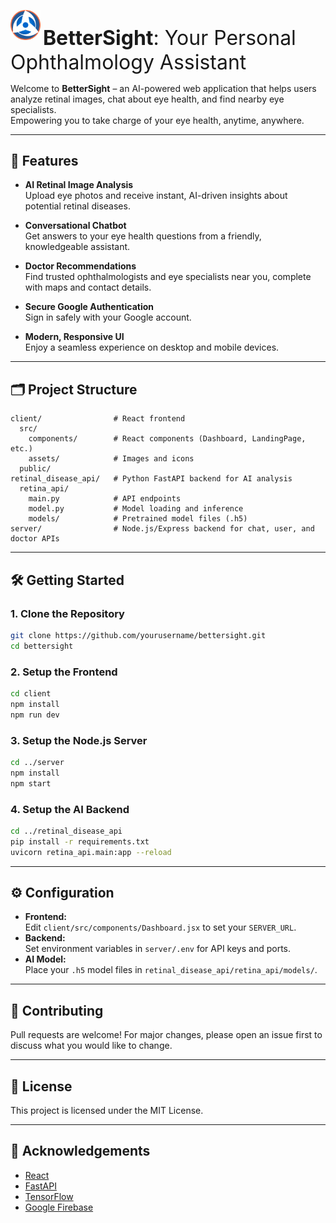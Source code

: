 <p align="left">
  <img src="client/src/assets/logo.svg" alt="BetterSight Logo" height="48"/>
  <span style="font-size:2rem; vertical-align:middle;"><b>BetterSight</b>: Your Personal Ophthalmology Assistant</span>
</p>

Welcome to **BetterSight** – an AI-powered web application that helps users analyze retinal images, chat about eye health, and find nearby eye specialists.  
Empowering you to take charge of your eye health, anytime, anywhere.

---

## 🚀 Features

- **AI Retinal Image Analysis**  
  Upload eye photos and receive instant, AI-driven insights about potential retinal diseases.

- **Conversational Chatbot**  
  Get answers to your eye health questions from a friendly, knowledgeable assistant.

- **Doctor Recommendations**  
  Find trusted ophthalmologists and eye specialists near you, complete with maps and contact details.

- **Secure Google Authentication**  
  Sign in safely with your Google account.

- **Modern, Responsive UI**  
  Enjoy a seamless experience on desktop and mobile devices.

---

## 🗂️ Project Structure

```
client/                # React frontend
  src/
    components/        # React components (Dashboard, LandingPage, etc.)
    assets/            # Images and icons
  public/
retinal_disease_api/   # Python FastAPI backend for AI analysis
  retina_api/
    main.py            # API endpoints
    model.py           # Model loading and inference
    models/            # Pretrained model files (.h5)
server/                # Node.js/Express backend for chat, user, and doctor APIs
```

---

## 🛠️ Getting Started

### 1. Clone the Repository

```sh
git clone https://github.com/yourusername/bettersight.git
cd bettersight
```

### 2. Setup the Frontend

```sh
cd client
npm install
npm run dev
```

### 3. Setup the Node.js Server

```sh
cd ../server
npm install
npm start
```

### 4. Setup the AI Backend

```sh
cd ../retinal_disease_api
pip install -r requirements.txt
uvicorn retina_api.main:app --reload
```

---

## ⚙️ Configuration

- **Frontend:**  
  Edit `client/src/components/Dashboard.jsx` to set your `SERVER_URL`.
- **Backend:**  
  Set environment variables in `server/.env` for API keys and ports.
- **AI Model:**  
  Place your `.h5` model files in `retinal_disease_api/retina_api/models/`.

---

## 🤝 Contributing

Pull requests are welcome! For major changes, please open an issue first to discuss what you would like to change.

---

## 📄 License

This project is licensed under the MIT License.

---

## 🙏 Acknowledgements

- [React](https://react.dev/)
- [FastAPI](https://fastapi.tiangolo.com/)
- [TensorFlow](https://www.tensorflow.org/)
- [Google Firebase](https://firebase.google.com/)
